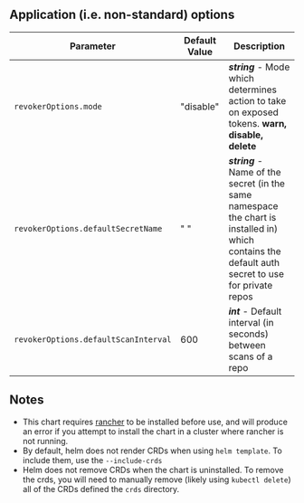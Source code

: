 ## Application (i.e. non-standard) options

| Parameter                 | Default Value | Description                                                                                  |
| ------------------------- | ------------- | -------------------------------------------------------------------------------------------- |
| `revokerOptions.mode`     | "disable"     | ***string*** - Mode which determines action to take on exposed tokens. **warn, disable, delete** |
| `revokerOptions.defaultSecretName` | " "     | ***string*** - Name of the secret (in the same namespace the chart is installed in) which contains the default auth secret to use for private repos |
| `revokerOptions.defaultScanInterval` | 600 | ***int*** - Default interval (in seconds) between scans of a repo |


## Notes
- This chart requires [rancher](https://github.com/rancher/rancher/tree/release/v2.7/chart) to be installed before use, and will produce an error if you attempt to install the chart in a cluster where rancher is not running.
- By default, helm does not render CRDs when using `helm template`. To include them, use the `--include-crds`
- Helm does not remove CRDs when the chart is uninstalled. To remove the crds, you will need to manually remove (likely using `kubectl delete`) all of the CRDs defined the `crds` directory.
